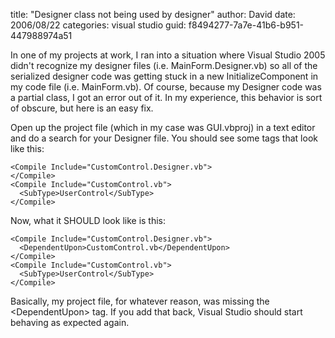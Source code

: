 
title: "Designer class not being used by designer"
author: David
date: 2006/08/22
categories: visual studio
guid: f8494277-7a7e-41b6-b951-447988974a51

In one of my projects at work, I ran into a situation where Visual Studio 2005 didn't recognize my designer files (i.e. MainForm.Designer.vb) so all of the serialized designer code was getting stuck in a new InitializeComponent in my code file (i.e. MainForm.vb). Of course, because my Designer code was a partial class, I got an error out of it. In my experience, this behavior is sort of obscure, but here is an easy fix.

Open up the project file (which in my case was GUI.vbproj) in a text editor and do a search for your Designer file. You should see some tags that look like this:

    <Compile Include="CustomControl.Designer.vb">
    </Compile>
    <Compile Include="CustomControl.vb">
      <SubType>UserControl</SubType>
    </Compile>

Now, what it SHOULD look like is this:

    <Compile Include="CustomControl.Designer.vb">
      <DependentUpon>CustomControl.vb</DependentUpon>
    </Compile>
    <Compile Include="CustomControl.vb">
      <SubType>UserControl</SubType>
    </Compile>

Basically, my project file, for whatever reason, was missing the &lt;DependentUpon&gt; tag. If you add that back, Visual Studio should start behaving as expected again.

